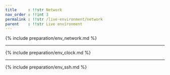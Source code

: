 ```yaml
---
title     : !!str Network
nav_order : !!int 3
permalink : !!str /live-environment/network
parent    : !!str Live environment
---
```


{% include preparation/env_network.md %}

---

{% include preparation/env_clock.md %}

---

{% include preparation/env_ssh.md %}
